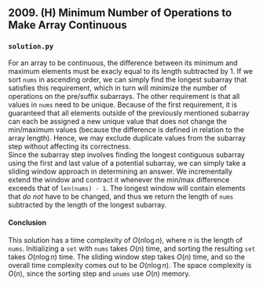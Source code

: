 ## 2009. (H) Minimum Number of Operations to Make Array Continuous

### `solution.py`
For an array to be continuous, the difference between its minimum and maximum elements must be exacly equal to its length subtracted by 1. If we sort `nums` in ascending order, we can simply find the longest subarray that satisfies this requirement, which in turn will minimize the number of operations on the pre/suffix subarrays. The other requirement is that all values in `nums` need to be unique. Because of the first requirement, it is guaranteed that all elements outside of the previously mentioned subarray can each be assigned a new unique value that does not change the min/maximum values (because the difference is defined in relation to the array length). Hence, we may exclude duplicate values from the subarray step without affecting its correctness.  
Since the subarray step involves finding the longest contiguous subarray using the first and last value of a potential subarray, we can simply take a sliding window approach in determining an answer. We incrementally extend the window and contract it whenever the min/max difference exceeds that of `len(nums) - 1`. The longest window will contain elements that *do not* have to be changed, and thus we return the length of `nums` subtracted by the length of the longest subarray.  

#### Conclusion
This solution has a time complexity of $O(n\log n)$, where $n$ is the length of `nums`. Initializing a `set` with `nums` takes $O(n)$ time, and sorting the resulting `set` takes $O(n\log n)$ time. The sliding window step takes $O(n)$ time, and so the overall time complexity comes out to be $O(n\log n)$. The space complexity is $O(n)$, since the sorting step and `unums` use $O(n)$ memory.  

